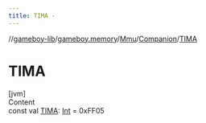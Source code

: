 ```yaml
---
title: TIMA -
---
```

//[gameboy-lib](../../../index.md)/[gameboy.memory](../../index.md)/[Mmu](../index.md)/[Companion](index.md)/[TIMA](-t-i-m-a.md)



# TIMA  
[jvm]  
Content  
const val [TIMA](-t-i-m-a.md): [Int](https://kotlinlang.org/api/latest/jvm/stdlib/kotlin/-int/index.html) = 0xFF05  



